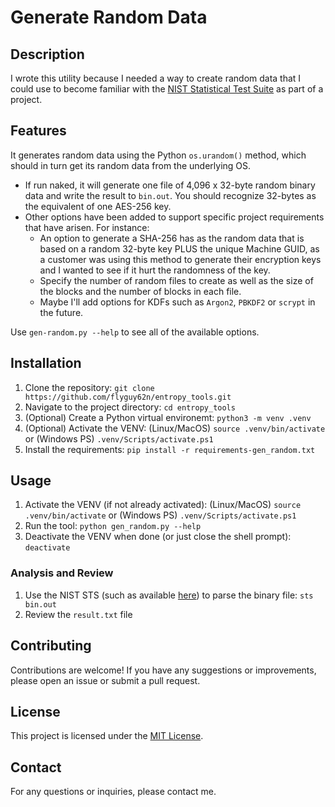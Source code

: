 # Generate Random Data

## Description
I wrote this utility because I needed a way to create random data that I could use to become familiar with the [NIST Statistical Test Suite](https://github.com/arcetri/sts) as part of a project.

## Features
It generates random data using the Python `os.urandom()` method, which should in turn get its random data from the underlying OS.
* If run naked, it will generate one file of 4,096 x 32-byte random binary data and write the result to `bin.out`.  You should recognize 32-bytes as the equivalent of one AES-256 key.
* Other options have been added to support specific project requirements that have arisen.  For instance:
    * An option to generate a SHA-256 has as the random data that is based on a random 32-byte key PLUS the unique Machine GUID, as a customer was using this method to generate their encryption keys and I wanted to see if it hurt the randomness of the key.
    * Specify the number of random files to create as well as the size of the blocks and the number of blocks in each file.
    * Maybe I'll add options for KDFs such as `Argon2`, `PBKDF2` or `scrypt` in the future.

Use `gen-random.py --help` to see all of the available options.

## Installation
1. Clone the repository: `git clone https://github.com/flyguy62n/entropy_tools.git`
2. Navigate to the project directory: `cd entropy_tools`
3. (Optional) Create a Python virtual environemt: `python3 -m venv .venv`
4. (Optional) Activate the VENV: (Linux/MacOS) `source .venv/bin/activate` or (Windows PS) `.venv/Scripts/activate.ps1`
5. Install the requirements: `pip install -r requirements-gen_random.txt`

## Usage
1. Activate the VENV (if not already activated): (Linux/MacOS) `source .venv/bin/activate` or (Windows PS) `.venv/Scripts/activate.ps1`
2. Run the tool: `python gen_random.py --help`
3. Deactivate the VENV when done (or just close the shell prompt): `deactivate`

### Analysis and Review
1. Use the NIST STS (such as available [here](https://github.com/arcetri/sts)) to parse the binary file: `sts bin.out`
2. Review the `result.txt` file

## Contributing
Contributions are welcome! If you have any suggestions or improvements, please open an issue or submit a pull request.

## License
This project is licensed under the [MIT License](LICENSE).

## Contact
For any questions or inquiries, please contact me.
